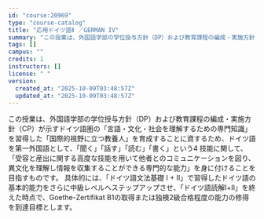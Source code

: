 ```yaml
---
id: "course:20969"
type: "course-catalog"
title: "応用ドイツ語Ⅱ ／GERMAN IV"
summary: "この授業は、外国語学部の学位授与方針（DP）および教育課程の編成・実施方針（CP）が示すドイツ語圏の「言語・文化・社会を理解するための専門知識」を習得した「国際的視野に立つ教養人」を育成することに資するため、ドイツ語を第一外国語として、「聞…"
tags: []
campus: ""
credits: 1
instructors: []
license: " "
version:
  created_at: "2025-10-09T03:48:57Z"
  updated_at: "2025-10-09T03:48:57Z"
---
```


この授業は、外国語学部の学位授与方針（DP）および教育課程の編成・実施方針（CP）が示すドイツ語圏の「言語・文化・社会を理解するための専門知識」を習得した「国際的視野に立つ教養人」を育成することに資するため、ドイツ語を第一外国語として、「聞く」「話す」「読む」「書く」という4 技能に関して、「受容と産出に関する高度な技能を用いて他者とのコミュニケーションを図り、異文化を理解し情報を収集することができる専門的な能力」を身に付けることを目指すものです。 具体的には、「ドイツ語文法基礎 I + II」で習得したドイツ語の基本的能力をさらに中級レベルへステップアップさせ、「ドイツ語読解Ⅰ+Ⅱ」を終えた時点で、Goethe-Zertifikat B1の取得または独検2級合格程度の能力の修得を到達目標とします。

